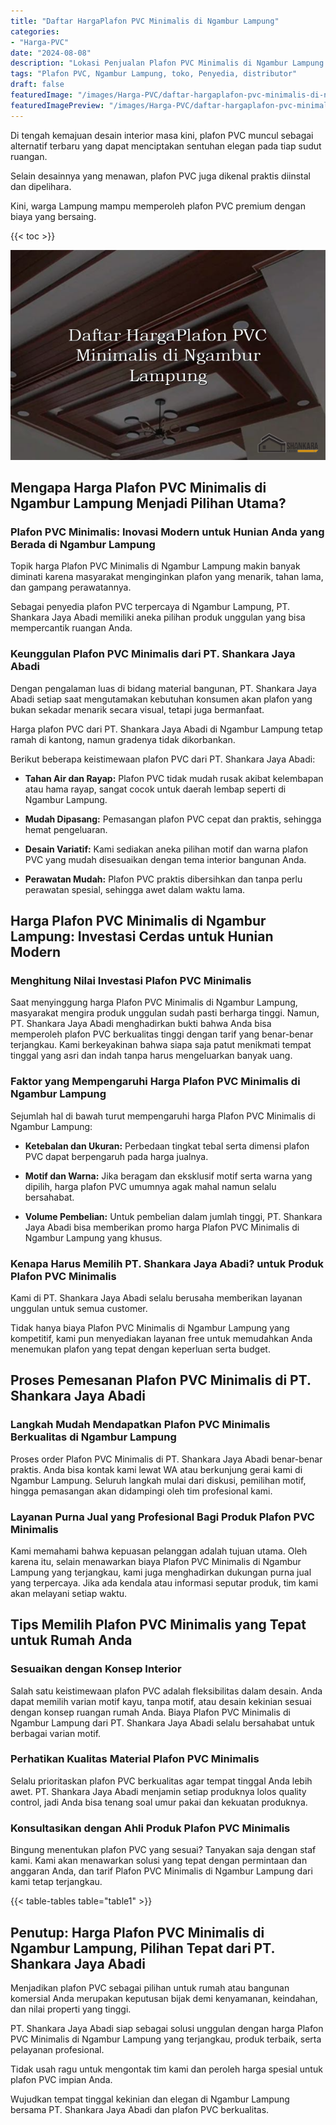 ```yaml
---
title: "Daftar HargaPlafon PVC Minimalis di Ngambur Lampung"
categories:
- "Harga-PVC"
date: "2024-08-08"
description: "Lokasi Penjualan Plafon PVC Minimalis di Ngambur Lampung bagi tempat tinggal, office, dan ritel. Panel berkualitas, beragam motif, pilihan warna elegan, beserta layanan penempatan dikerjakan oleh tim berpengalaman dan kepastian resmi!|Layanan penjualan Plafon PVC Minimalis di Ngambur Lampung bagi kebutuhan tempat tinggal, office, maupun toko, dengan produk terbaik dan pemasangan oleh teknisi berpengalaman serta garansi resmi.|Solusi Plafon PVC Minimalis di Ngambur Lampung yang andal untuk hunian, office, serta toko, bersama material berkualitas dan instalasi oleh tenaga ahli berpengalaman serta garansi resmi.|Penjualan Plafon PVC Minimalis di Ngambur Lampung bagi tempat tinggal, office, serta ritel, beserta material unggulan dan instalasi oleh tenaga ahli ahli, lengkap beserta garansi resmi.}"
tags: "Plafon PVC, Ngambur Lampung, toko, Penyedia, distributor"
draft: false
featuredImage: "/images/Harga-PVC/daftar-hargaplafon-pvc-minimalis-di-ngambur-lampung.png"
featuredImagePreview: "/images/Harga-PVC/daftar-hargaplafon-pvc-minimalis-di-ngambur-lampung.png"
---
```


Di tengah kemajuan desain interior masa kini, plafon PVC muncul sebagai alternatif terbaru yang dapat menciptakan sentuhan elegan pada tiap sudut ruangan.

Selain desainnya yang menawan, plafon PVC juga dikenal praktis diinstal dan dipelihara.

Kini, warga Lampung mampu memperoleh plafon PVC premium dengan biaya yang bersaing.

{{< toc >}}

![Daftar HargaPlafon PVC Minimalis di Ngambur Lampung](/images/Harga-PVC/Daftar-HargaPlafon-PVC-Minimalis-di-Ngambur-Lampung.png)

## Mengapa Harga Plafon PVC Minimalis di Ngambur Lampung Menjadi Pilihan Utama?

### Plafon PVC Minimalis: Inovasi Modern untuk Hunian Anda yang Berada di Ngambur Lampung

Topik harga Plafon PVC Minimalis di Ngambur Lampung makin banyak diminati karena masyarakat menginginkan plafon yang menarik, tahan lama, dan gampang perawatannya.

Sebagai penyedia plafon PVC terpercaya di Ngambur Lampung, PT. Shankara Jaya Abadi memiliki aneka pilihan produk unggulan yang bisa mempercantik ruangan Anda.

### Keunggulan Plafon PVC Minimalis dari PT. Shankara Jaya Abadi

Dengan pengalaman luas di bidang material bangunan, PT. Shankara Jaya Abadi setiap saat mengutamakan kebutuhan konsumen akan plafon yang bukan sekadar menarik secara visual, tetapi juga bermanfaat.

Harga plafon PVC dari PT. Shankara Jaya Abadi di Ngambur Lampung tetap ramah di kantong, namun gradenya tidak dikorbankan.

Berikut beberapa keistimewaan plafon PVC dari PT. Shankara Jaya Abadi:

- **Tahan Air dan Rayap:** Plafon PVC tidak mudah rusak akibat kelembapan atau hama rayap, sangat cocok untuk daerah lembap seperti di Ngambur Lampung.

- **Mudah Dipasang:** Pemasangan plafon PVC cepat dan praktis, sehingga hemat pengeluaran.

- **Desain Variatif:** Kami sediakan aneka pilihan motif dan warna plafon PVC yang mudah disesuaikan dengan tema interior bangunan Anda.

- **Perawatan Mudah:** Plafon PVC praktis dibersihkan dan tanpa perlu perawatan spesial, sehingga awet dalam waktu lama.

## Harga Plafon PVC Minimalis di Ngambur Lampung: Investasi Cerdas untuk Hunian Modern

### Menghitung Nilai Investasi Plafon PVC Minimalis

Saat menyinggung harga Plafon PVC Minimalis di Ngambur Lampung, masyarakat mengira produk unggulan sudah pasti berharga tinggi. Namun, PT. Shankara Jaya Abadi menghadirkan bukti bahwa Anda bisa memperoleh plafon PVC berkualitas tinggi dengan tarif yang benar-benar terjangkau. Kami berkeyakinan bahwa siapa saja patut menikmati tempat tinggal yang asri dan indah tanpa harus mengeluarkan banyak uang.

### Faktor yang Mempengaruhi Harga Plafon PVC Minimalis di Ngambur Lampung

Sejumlah hal di bawah turut mempengaruhi harga Plafon PVC Minimalis di Ngambur Lampung:

- **Ketebalan dan Ukuran:** Perbedaan tingkat tebal serta dimensi plafon PVC dapat berpengaruh pada harga jualnya.

- **Motif dan Warna:** Jika beragam dan eksklusif motif serta warna yang dipilih, harga plafon PVC umumnya agak mahal namun selalu bersahabat.

- **Volume Pembelian:** Untuk pembelian dalam jumlah tinggi, PT. Shankara Jaya Abadi bisa memberikan promo harga Plafon PVC Minimalis di Ngambur Lampung yang khusus.

### Kenapa Harus Memilih PT. Shankara Jaya Abadi? untuk Produk Plafon PVC Minimalis

Kami di PT. Shankara Jaya Abadi selalu berusaha memberikan layanan unggulan untuk semua customer.

Tidak hanya biaya Plafon PVC Minimalis di Ngambur Lampung yang kompetitif, kami pun menyediakan layanan free untuk memudahkan Anda menemukan plafon yang tepat dengan keperluan serta budget.

## Proses Pemesanan Plafon PVC Minimalis di PT. Shankara Jaya Abadi

### Langkah Mudah Mendapatkan Plafon PVC Minimalis Berkualitas di Ngambur Lampung

Proses order Plafon PVC Minimalis di PT. Shankara Jaya Abadi benar-benar praktis. Anda bisa kontak kami lewat WA atau berkunjung gerai kami di Ngambur Lampung. Seluruh langkah mulai dari diskusi, pemilihan motif, hingga pemasangan akan didampingi oleh tim profesional kami.

### Layanan Purna Jual yang Profesional Bagi Produk Plafon PVC Minimalis

Kami memahami bahwa kepuasan pelanggan adalah tujuan utama. Oleh karena itu, selain menawarkan biaya Plafon PVC Minimalis di Ngambur Lampung yang terjangkau, kami juga menghadirkan dukungan purna jual yang terpercaya. Jika ada kendala atau informasi seputar produk, tim kami akan melayani setiap waktu.

## Tips Memilih Plafon PVC Minimalis yang Tepat untuk Rumah Anda

### Sesuaikan dengan Konsep Interior

Salah satu keistimewaan plafon PVC adalah fleksibilitas dalam desain. Anda dapat memilih varian motif kayu, tanpa motif, atau desain kekinian sesuai dengan konsep ruangan rumah Anda. Biaya Plafon PVC Minimalis di Ngambur Lampung dari PT. Shankara Jaya Abadi selalu bersahabat untuk berbagai varian motif.

### Perhatikan Kualitas Material Plafon PVC Minimalis

Selalu prioritaskan plafon PVC berkualitas agar tempat tinggal Anda lebih awet. PT. Shankara Jaya Abadi menjamin setiap produknya lolos quality control, jadi Anda bisa tenang soal umur pakai dan kekuatan produknya.

### Konsultasikan dengan Ahli Produk Plafon PVC Minimalis

Bingung menentukan plafon PVC yang sesuai? Tanyakan saja dengan staf kami. Kami akan menawarkan solusi yang tepat dengan permintaan dan anggaran Anda, dan tarif Plafon PVC Minimalis di Ngambur Lampung dari kami tetap terjangkau.

{{< table-tables table="table1" >}}

## Penutup: Harga Plafon PVC Minimalis di Ngambur Lampung, Pilihan Tepat dari PT. Shankara Jaya Abadi

Menjadikan plafon PVC sebagai pilihan untuk rumah atau bangunan komersial Anda merupakan keputusan bijak demi kenyamanan, keindahan, dan nilai properti yang tinggi.

PT. Shankara Jaya Abadi siap sebagai solusi unggulan dengan harga Plafon PVC Minimalis di Ngambur Lampung yang terjangkau, produk terbaik, serta pelayanan profesional.

Tidak usah ragu untuk mengontak tim kami dan peroleh harga spesial untuk plafon PVC impian Anda.

Wujudkan tempat tinggal kekinian dan elegan di Ngambur Lampung bersama PT. Shankara Jaya Abadi dan plafon PVC berkualitas.
